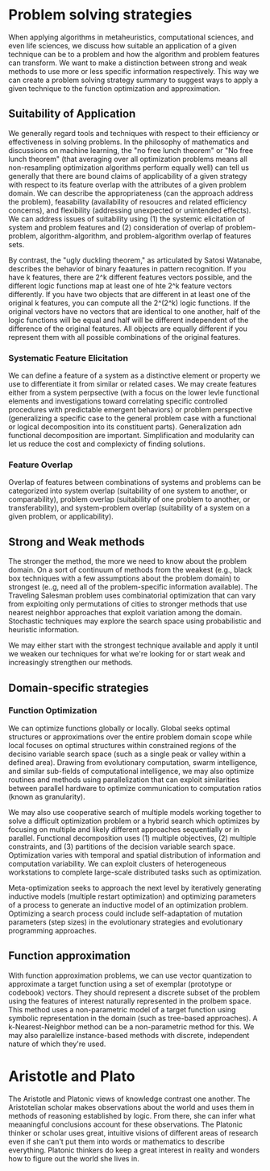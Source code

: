# Problem solving strategies

When applying algorithms in metaheuristics, computational sciences, and even life sciences, 
we discuss how suitable an application of a given technique can be to a problem and how
the algorithm and problem features can transform. We want to make a distinction between
strong and weak methods to use more or less specific information respectively. This way
we can create a problem solving strategy summary to suggest ways to apply a given technique
to the function optimization and approximation.

## Suitability of Application

We generally regard tools and techniques with respect to their efficiency or effectiveness
in solving problems. In the philosophy of mathematics and discussions on machine learning,
the "no free lunch theorem" or "No free lunch theorem" (that averaging over all optimization problems means all non-resampling 
optimization algorithms perform equally well) can tell us generally that there are bound claims of applicability
of a given strategy with respect to its feature overlap with the attributes of a given problem
domain. We can describe the appropriateness (can the approach address the problem), feasability
(availability of resoucres and related efficiency concerns), and flexibility (addressing unexpected
or unintended effects). We can address issues of suitability using (1) the systemic elicitation of 
system and problem features and (2) consideration of overlap of problem-problem, algorithm-algorithm,
and problem-algorithm overlap of features sets.

By contrast, the "ugly duckling theorem," as articulated by Satosi Watanabe, describes the behavior of 
binary feaatures in pattern recognition. If you have k features, there are 2^k different features vectors
possible, and the different logic functions map at least one of hte 2^k feature vectors differently.
If you have two objects that are different in at least one of the original k features, you can compute
all the 2^(2^k) logic functions. If the original vectors have no vectors that are identical to one another,
half of the logic functions will be equal and half will be different independent of the difference of the 
original features. All objects are equally different if you represent them with all possible combinations
of the original features.

### Systematic Feature Elicitation

We can define a feature of a system as a distinctive element or property we use to differentiate
it from similar or related cases. We may create features either from a system perpsective (with a 
focus on the lower levle functional elements and investigations toward correlating specific
controlled procedures with predictable emergent behaviors) or problem perspective (generalizing
a specific case to the general problem case with a functional or logical decomposition
into its constituent parts). Generalization adn functional decomposition are important. Simplification
and modularity can let us reduce the cost and complexicty of finding solutions.

### Feature Overlap

Overlap of features between combinations of systems and problems can be categorized into
system overlap (suitability of one system to another, or comparability), problem overlap (suitability of 
one problem to another, or transferability), and system-problem overlap (suitability of a system on
a given problem, or applicability).

## Strong and Weak methods

The stronger the method, the more we need to know about the problem domain. On a sort of continuum
of methods from the weakest (e.g., black box techniques with a few assumptions about the problem domain)
to strongest (e..g, need all of the problem-specific information available). The Traveling Salesman problem
uses combinatorial optimization that can vary from exploiting only permutations of cities to stronger methods
that use nearest neighbor approaches that exploit variation among the domain. Stochastic techniques
may explore the search space using probabilistic and heuristic information.

We may either start with the strongest technique available and apply it until we weaken our techniques for 
what we're looking for or start weak and increasingly strengthen our methods.

## Domain-specific strategies

### Function Optimization

We can optimize functions globally or locally. Global seeks optimal structures or approximations over the entire
problem domain scope while local focuses on optimal structures within constrained regions of the decisino variable
search space (such as a single peak or valley within a defined area). Drawing from evolutionary computation, swarm intelligence,
and similar sub-fields of computational intelligence, we may also optimize routines and methods using parallelization
that can exploit similarities between parallel hardware to optimize communication to computation ratios (known as granularity).

We may also use cooperative search of multiple models working together to solve a difficult optimization problem or a hybrid
search which optimizes by focusing on multiple and likely different approaches sequentially or in parallel. Functional decomposition
uses (1) multiple objectives, (2) multiple constraints, and (3) partitions of the decision variable search space. Optimization varies
with temporal and spatial distribution of information and computation variability. We can exploit clusters of heterogeneous
workstations to complete large-scale distributed tasks such as optimization.

Meta-optimization seeks to approach the next level by iteratively generating inductive models (multiple restart optimization) and
optimizing parameters of a process to generate an inductive model of an optimization problem. Optimizing a search process could
include self-adaptation of mutation parameters (step sizes) in the evolutionary strategies and evolutionary programming approaches.

## Function approximation

With function approximation problems, we can use vector quantization to approximate a target function using a set of 
exemplar (prototype or codebook) vectors. They should represent a discrete subset of the problem using the features
of interest naturally represented in the prolbem space. This method uses a non-parametric model of a target function
using symbolic representation in the domain (such as tree-based approaches). A k-Nearest-Neighbor method can be a non-parametric
method for this. We may also paralellize instance-based methods with discrete, independent nature of which they're used.

# Aristotle and Plato

The Aristotle and Platonic views of knowledge contrast one another. The Aristotelian scholar makes observations about the world and
uses them in methods of reasoning established by logic. From there, she can infer what meaaningful conclusions
account for these observations. The Platonic thinker or scholar uses great, intuitive visions of 
different areas of research even if she can't put them into words or mathematics to describe everything. Platonic thinkers do keep
a great interest in reality and wonders how to figure out the world she lives in.
